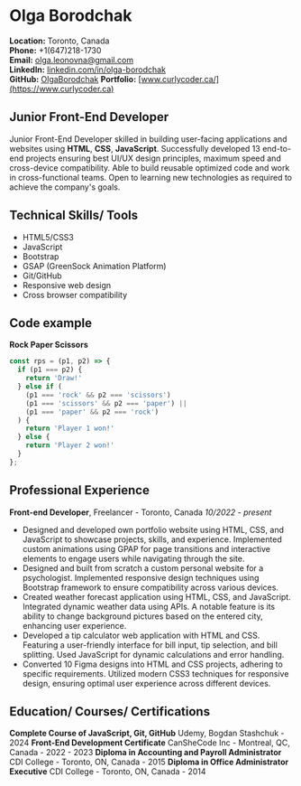 # Olga Borodchak

**Location:** Toronto, Canada  
**Phone:** +1(647)218-1730  
**Email:** [olga.leonovna@gmail.com](mailto:olga.leonovna@gmail.com)  
**LinkedIn:** [linkedin.com/in/olga-borodchak](https://linkedin.com/in/olga-borodchak)  
**GitHub:** [OlgaBorodchak](https://github.com/OlgaBorodchak)
**Portfolio:** [www.curlycoder.ca/](https://www.curlycoder.ca)

## Junior Front-End Developer

Junior Front-End Developer skilled in building user-facing applications and websites using
**HTML**, **CSS**, **JavaScript**. Successfully developed 13 end-to-end projects ensuring best UI/UX
design principles, maximum speed and cross-device compatibility. Able to build reusable
optimized code and work in cross-functional teams. Open to learning new technologies as required to achieve the company's goals.

## Technical Skills/ Tools

- HTML5/CSS3
- JavaScript
- Bootstrap
- GSAP (GreenSock Animation Platform)
- Git/GitHub
- Responsive web design
- Cross browser compatibility

## Code example

**Rock Paper Scissors**

```javascript
const rps = (p1, p2) => {
  if (p1 === p2) {
    return 'Draw!'
  } else if (
    (p1 === 'rock' && p2 === 'scissors')
    (p1 === 'scissors' && p2 === 'paper') ||
    (p1 === 'paper' && p2 === 'rock')
  ) {
    return 'Player 1 won!'
  } else {
    return 'Player 2 won!'
  }
};
```

## Professional Experience

**Front-end Developer**, Freelancer - Toronto, Canada
*10/2022 - present*
- Designed and developed own portfolio website using HTML, CSS, and JavaScript to showcase
  projects, skills, and experience. Implemented custom animations using GPAP for page
  transitions and interactive elements to engage users while navigating through the site.
- Designed and built from scratch a custom personal website for a psychologist. Implemented
  responsive design techniques using Bootstrap framework to ensure compatibility across
  various devices.
- Created weather forecast application using HTML, CSS, and JavaScript. Integrated dynamic
  weather data using APIs. A notable feature is its ability to change background pictures based
  on the entered city, enhancing user experience.
- Developed a tip calculator web application with HTML and CSS. Featuring a user-friendly
  interface for bill input, tip selection, and bill splitting. Used JavaScript for dynamic
  calculations and error handling.
- Converted 10 Figma designs into HTML and CSS projects, adhering to specific requirements.
  Utilized modern CSS3 techniques for responsive design, ensuring optimal user experience
  across different devices.

## Education/ Courses/ Certifications

**Complete Course of JavaScript, Git, GitHub**
Udemy, Bogdan Stashchuk - 2024
**Front-End Development Certificate**
CanSheCode Inc - Montreal, QC, Canada -  2022 - 2023
**Diploma in Accounting and Payroll Administrator**
CDI College - Toronto, ON, Canada - 2015
**Diploma in Office Administrator Executive**
CDI College - Toronto, ON, Canada - 2014 